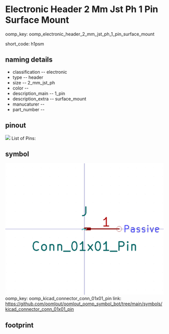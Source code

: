 # Electronic Header 2 Mm Jst Ph 1 Pin Surface Mount
oomp_key: oomp_electronic_header_2_mm_jst_ph_1_pin_surface_mount  

short_code: h1psm
## naming details
* classification -- electronic
* type -- header
* size -- 2_mm_jst_ph
* color -- 
* description_main -- 1_pin
* description_extra -- surface_mount
* manucaturer -- 
* part_number -- 
## pinout
![](working_pinout_600.png)
List of Pins:

## symbol

![](symbol/0/working/working_600.png)  
oomp_key: oomp_kicad_connector_conn_01x01_pin
link: https://github.com/oomlout/oomlout_oomp_symbol_bot/tree/main/symbols/kicad_connector_conn_01x01_pin


## footprint
